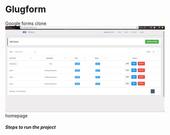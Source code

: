 # Glugform
Google forms clone
<img src="https://github.com/deadlycoder07/Glugform/blob/master/gform.JPG">homepage</img>
<span class="label bg-primary"><h5><strong>Steps to run the project</strong><h5></span>
